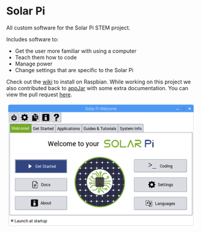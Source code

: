 # Solar Pi
All custom software for the Solar Pi STEM project.

Includes software to:
* Get the user more familiar with using a computer
* Teach them how to code
* Manage power
* Change settings that are specific to the Solar Pi

Check out the [wiki](https://github.com/The-Sleepy-Penguin/Solar-Pi-Core/wiki) to install on Raspbian.
While working on this project we also contributed back to [appJar](https://github.com/jarvisteach/appjar) with some extra documentation. You can view the pull request [here](https://github.com/jarvisteach/appJar/pull/418).

![welcome](welcome.png)
